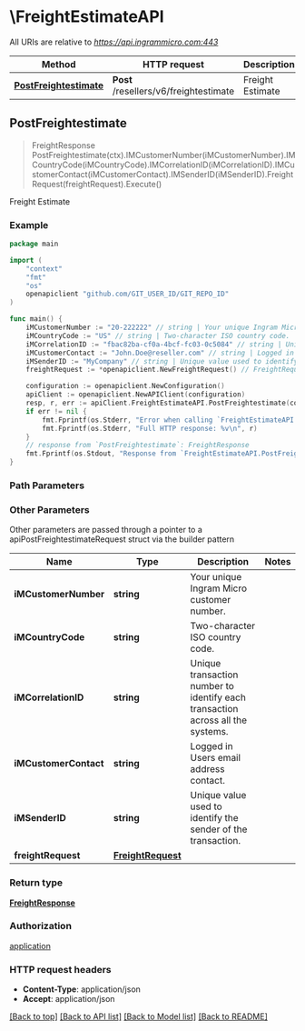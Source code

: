 # \FreightEstimateAPI

All URIs are relative to *https://api.ingrammicro.com:443*

Method | HTTP request | Description
------------- | ------------- | -------------
[**PostFreightestimate**](FreightEstimateAPI.md#PostFreightestimate) | **Post** /resellers/v6/freightestimate | Freight Estimate



## PostFreightestimate

> FreightResponse PostFreightestimate(ctx).IMCustomerNumber(iMCustomerNumber).IMCountryCode(iMCountryCode).IMCorrelationID(iMCorrelationID).IMCustomerContact(iMCustomerContact).IMSenderID(iMSenderID).FreightRequest(freightRequest).Execute()

Freight Estimate



### Example

```go
package main

import (
	"context"
	"fmt"
	"os"
	openapiclient "github.com/GIT_USER_ID/GIT_REPO_ID"
)

func main() {
	iMCustomerNumber := "20-222222" // string | Your unique Ingram Micro customer number.
	iMCountryCode := "US" // string | Two-character ISO country code.
	iMCorrelationID := "fbac82ba-cf0a-4bcf-fc03-0c5084" // string | Unique transaction number to identify each transaction across all the systems.
	iMCustomerContact := "John.Doe@reseller.com" // string | Logged in Users email address contact.
	iMSenderID := "MyCompany" // string | Unique value used to identify the sender of the transaction. (optional)
	freightRequest := *openapiclient.NewFreightRequest() // FreightRequest |  (optional)

	configuration := openapiclient.NewConfiguration()
	apiClient := openapiclient.NewAPIClient(configuration)
	resp, r, err := apiClient.FreightEstimateAPI.PostFreightestimate(context.Background()).IMCustomerNumber(iMCustomerNumber).IMCountryCode(iMCountryCode).IMCorrelationID(iMCorrelationID).IMCustomerContact(iMCustomerContact).IMSenderID(iMSenderID).FreightRequest(freightRequest).Execute()
	if err != nil {
		fmt.Fprintf(os.Stderr, "Error when calling `FreightEstimateAPI.PostFreightestimate``: %v\n", err)
		fmt.Fprintf(os.Stderr, "Full HTTP response: %v\n", r)
	}
	// response from `PostFreightestimate`: FreightResponse
	fmt.Fprintf(os.Stdout, "Response from `FreightEstimateAPI.PostFreightestimate`: %v\n", resp)
}
```

### Path Parameters



### Other Parameters

Other parameters are passed through a pointer to a apiPostFreightestimateRequest struct via the builder pattern


Name | Type | Description  | Notes
------------- | ------------- | ------------- | -------------
 **iMCustomerNumber** | **string** | Your unique Ingram Micro customer number. | 
 **iMCountryCode** | **string** | Two-character ISO country code. | 
 **iMCorrelationID** | **string** | Unique transaction number to identify each transaction across all the systems. | 
 **iMCustomerContact** | **string** | Logged in Users email address contact. | 
 **iMSenderID** | **string** | Unique value used to identify the sender of the transaction. | 
 **freightRequest** | [**FreightRequest**](FreightRequest.md) |  | 

### Return type

[**FreightResponse**](FreightResponse.md)

### Authorization

[application](../README.md#application)

### HTTP request headers

- **Content-Type**: application/json
- **Accept**: application/json

[[Back to top]](#) [[Back to API list]](../README.md#documentation-for-api-endpoints)
[[Back to Model list]](../README.md#documentation-for-models)
[[Back to README]](../README.md)

